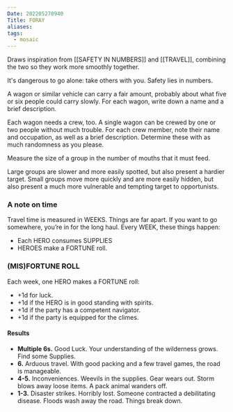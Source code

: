 ```yaml
---
Date: 202205270940
Title: FORAY
aliases: 
tags:
  - mosaic
---
```

Draws inspiration from [[SAFETY IN NUMBERS]] and [[TRAVEL]], combining the two so they work more smoothly together.

It's dangerous to go alone: take others with you. Safety lies in numbers.

A wagon or similar vehicle can carry a fair amount, probably about what five or six people could carry slowly. For each wagon, write down a name and a brief description.

Each wagon needs a crew, too. A single wagon can be crewed by one or two people without much trouble. For each crew member, note their name and occupation, as well as a brief description. Determine these with as much randomness as you please.

Measure the size of a group in the number of mouths that it must feed.

Large groups are slower and more easily spotted, but also present a hardier target. Small groups move more quickly and are more easily hidden, but also present a much more vulnerable and tempting target to opportunists.

### A note on time
Travel time is measured in WEEKS. Things are far apart. If you want to go somewhere, you’re in for the long haul. Every WEEK, these things happen:
- Each HERO consumes SUPPLIES
- HEROES make a FORTUNE roll.

### (MIS)FORTUNE ROLL
Each week, one HERO makes a FORTUNE roll:
- +1d for luck.
- +1d if the HERO is in good standing with spirits.
- +1d if the party has a competent navigator.
- +1d if the party is equipped for the climes.

#### Results
- **Multiple 6s.** Good Luck. Your understanding of the wilderness grows. Find some Supplies.
- **6.** Arduous travel. With good packing and a few travel games, the road is manageable.
- **4-5.** Inconveniences. Weevils in the supplies. Gear wears out. Storm blows away loose items. A pack animal wanders off.
- **1-3.** Disaster strikes. Horribly lost. Someone contracted a debilitating disease. Floods wash away the road. Things break down.